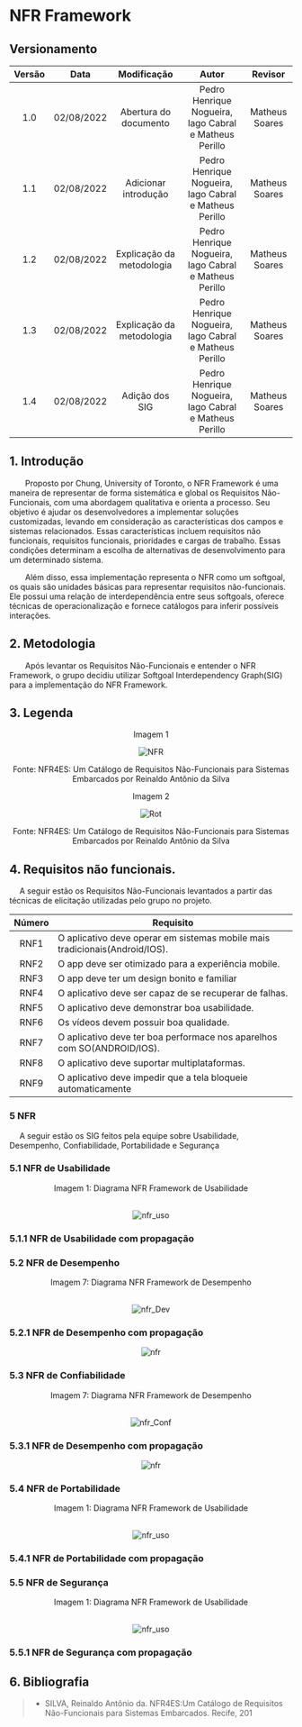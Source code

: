 # NFR Framework

##  Versionamento

| Versão |    Data    |       Modificação        |        Autor         | Revisor |
| :----: | :--------: | :----------------------: | :------------------: | :--------: |
|  1.0  | 02/08/2022 | Abertura do documento | Pedro Henrique Nogueira, Iago Cabral e Matheus Perillo | Matheus Soares |
|  1.1  | 02/08/2022 | Adicionar introdução | Pedro Henrique Nogueira, Iago Cabral e Matheus Perillo | Matheus Soares |
|  1.2  | 02/08/2022 | Explicação da metodologia | Pedro Henrique Nogueira, Iago Cabral e Matheus Perillo | Matheus Soares |
|  1.3  | 02/08/2022 | Explicação da metodologia | Pedro Henrique Nogueira, Iago Cabral e Matheus Perillo | Matheus Soares |
|  1.4  | 02/08/2022 | Adição dos SIG| Pedro Henrique Nogueira, Iago Cabral e Matheus Perillo | Matheus Soares |


## 1. Introdução
&emsp;&emsp;Proposto por Chung, University of Toronto, o NFR Framework é uma maneira de representar de forma sistemática e global os Requisitos Não-Funcionais, com uma abordagem qualitativa e orienta a processo. Seu objetivo é ajudar os desenvolvedores a implementar soluções customizadas, levando em consideração as características dos campos e sistemas relacionados. Essas características incluem requisitos não funcionais, requisitos funcionais, prioridades e cargas de trabalho. Essas condições determinam a escolha de alternativas de desenvolvimento para um determinado sistema. 
  

&emsp;&emsp;Além disso, essa implementação representa o NFR como um softgoal, os quais são unidades básicas para representar requisitos não-funcionais. Ele possui uma relação de interdependência entre seus softgoals, oferece técnicas de operacionalização e fornece catálogos para inferir possíveis interações. 

## 2. Metodologia
&emsp;&emsp;Após levantar os Requisitos Não-Funcionais e entender o NFR Framework, o grupo decidiu utilizar Softgoal Interdependency Graph(SIG) para a implementação do NFR Framework. 

## 3. Legenda
<center>

Imagem 1
    
![NFR](https://cdn.discordapp.com/attachments/744698026462937211/1004542201604349962/unknown.png)

Fonte: NFR4ES: Um Catálogo de Requisitos Não-Funcionais para Sistemas Embarcados por Reinaldo Antônio da Silva


    
</center>
<center>
Imagem 2
    
![Rot](https://cdn.discordapp.com/attachments/744698026462937211/1004510204131553400/unknown.png)

Fonte: NFR4ES: Um Catálogo de Requisitos Não-Funcionais para Sistemas Embarcados por Reinaldo Antônio da Silva

</center>

## 4. Requisitos não funcionais.

&emsp; A seguir estão os Requisitos Não-Funcionais levantados a partir das técnicas de elicitação utilizadas pelo grupo no projeto.

| Número | Requisito |
| :------: | ---------- |
| RNF1 | O aplicativo deve operar em sistemas mobile mais tradicionais(Android/IOS). | 
| RNF2 | O app deve ser otimizado para a experiência mobile. |
| RNF3 |O app deve ter um design bonito e familiar | 
| RNF4 | O aplicativo deve ser capaz de se recuperar de falhas. | 
| RNF5 | O aplicativo deve demonstrar boa usabilidade. | 
| RNF6 | Os vídeos devem possuir boa qualidade. |
| RNF7 | O aplicativo deve ter boa performace nos aparelhos com SO(ANDROID/IOS). |
| RNF8 | O aplicativo deve suportar multiplataformas. | 
| RNF9 |O aplicativo deve impedir que a tela bloqueie automaticamente | 

### 5 NFR
&emsp; A seguir estão os SIG feitos pela equipe sobre Usabilidade, Desempenho, Confiabilidade, Portabilidade e Segurança
### 5.1 NFR de Usabilidade
<center>
<figcaption>Imagem 1: Diagrama NFR Framework de Usabilidade</figcaption>
    <br>
    
![nfr_uso](https://cdn.discordapp.com/attachments/744698026462937211/1004537068057280683/unknown.png)


</center>

### 5.1.1 NFR de Usabilidade com propagação

<center>


</center>


### 5.2 NFR de Desempenho
<center>
<figcaption>Imagem 7: Diagrama NFR Framework de Desempenho</figcaption>
    <br>
    
![nfr_Dev](https://cdn.discordapp.com/attachments/744698026462937211/1004524863232413866/unknown.png)


</center>

### 5.2.1 NFR de Desempenho com propagação

<center>

![nfr](../assets/nfr/nfr_usability_prop.png)
<figcaption></figcaption>

</center>


### 5.3 NFR de Confiabilidade
<center>
<figcaption>Imagem 7: Diagrama NFR Framework de Desempenho</figcaption>
    <br>
    
![nfr_Conf](https://cdn.discordapp.com/attachments/744698026462937211/1004537349365039134/unknown.png)


</center>

### 5.3.1 NFR de Desempenho com propagação

<center>

![nfr](../assets/nfr/nfr_usability_prop.png)
<figcaption></figcaption>

</center>

### 5.4 NFR de Portabilidade

<center>
    
<figcaption>Imagem 1: Diagrama NFR Framework de Usabilidade</figcaption>
    <br>
    
![nfr_uso](https://cdn.discordapp.com/attachments/744698026462937211/1004540896622153738/unknown.png)


</center>

### 5.4.1 NFR de Portabilidade com propagação

<center>


</center>

### 5.5 NFR de Segurança
<center>
<figcaption>Imagem 1: Diagrama NFR Framework de Usabilidade</figcaption>
    <br>
    
![nfr_uso](https://cdn.discordapp.com/attachments/744698026462937211/1004538414764413140/unknown.png)


</center>

### 5.5.1 NFR de Segurança com propagação

<center>


</center>


## 6. Bibliografia

> - SILVA, Reinaldo Antônio da. NFR4ES:Um Catálogo de Requisitos Não-Funcionais para Sistemas Embarcados. Recife, 201


